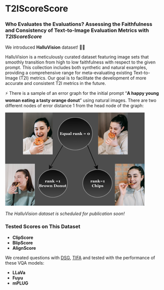 # T2IScoreScore

### **Who Evaluates the Evaluations? Assessing the Faithfulness and Consistency of Text-to-Image Evaluation Metrics with *T2IScoreScore***


We introduced **HalluVision** dataset! 📸✨

HalluVision is a meticulously curated dataset featuring image sets that smoothly transition from high to low faithfulness with respect to the given prompt. This collection includes both synthetic and natural examples, providing a comprehensive range for meta-evaluating existing Text-to-Image (T2I) metrics. Our goal is to facilitate the development of more accurate and consistent T2I metrics in the future.


⚡	There is a sample of an error graph for the initial prompt “**A
happy young woman eating a tasty orange donut**” using natural
images. There are two different nodes of error distance 1 from the
head node of the graph:



<img src="figures/Sample.png" style="width:450px; height:300px;">

*The HalluVision dataset is scheduled for publication soon!*


### Tested Scores on This Dataset

- **ClipScore**
- **BlipScore**
- **AlignScore**

We created questions with [DSG](https://github.com/j-min/DSG), [TIFA](https://github.com/Yushi-Hu/tifa) and tested with the performance of these VQA models:

- **LLaVa**
- **Fuyu**
- **mPLUG**
